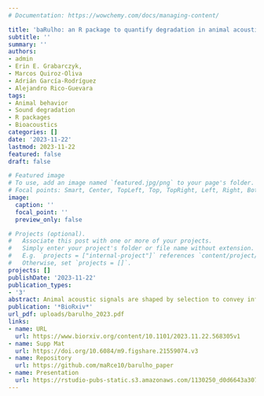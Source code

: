 ```yaml
---
# Documentation: https://wowchemy.com/docs/managing-content/

title: 'baRulho: an R package to quantify degradation in animal acoustic signals'
subtitle: ''
summary: ''
authors:
- admin
- Erin E. Grabarczyk, 
- Marcos Quiroz-Oliva
- Adrián García-Rodríguez
- Alejandro Rico-Guevara
tags:
- Animal behavior
- Sound degradation
- R packages
- Bioacoustics
categories: []
date: '2023-11-22'
lastmod: 2023-11-22
featured: false
draft: false

# Featured image
# To use, add an image named `featured.jpg/png` to your page's folder.
# Focal points: Smart, Center, TopLeft, Top, TopRight, Left, Right, BottomLeft, Bottom, BottomRight.
image:
  caption: ''
  focal_point: ''
  preview_only: false

# Projects (optional).
#   Associate this post with one or more of your projects.
#   Simply enter your project's folder or file name without extension.
#   E.g. `projects = ["internal-project"]` references `content/project/deep-learning/index.md`.
#   Otherwise, set `projects = []`.
projects: []
publishDate: '2023-11-22'
publication_types:
- '3'
abstract: Animal acoustic signals are shaped by selection to convey information based on their tempo, intensity, and frequency. However, sound degrades as it propagates over space and across physical obstacles (e.g., vegetation or infrastructure), which affects communication potential. Therefore, transmission experiments are designed to quantify change in signal structure in a given habitat by broadcasting and re-recording animal sounds at increasing distances. We introduce ‘baRulho’, an R package designed to simplify the implementation of sound transmission experiments. We highlight the package features with a case study testing the effects of habitat and acoustic structure on signal transmission. Synthesized sounds that varied in frequency, duration, and frequency and amplitude modulation were broadcast and re-recorded at five increasing distances in open and closed understory at the Bosque de Tlalpan, Mexico City. With this data, we showcase baRulho’s functions to prepare master sound files, annotate re-recorded test sounds, as well as to calculate and visualize measures that quantify degradation of acoustic signals in the time and frequency domain. Degradation measures in baRulho adequately quantified acoustic degradation, following predicted patterns of sound transmission in natural environments. Re-recorded signals degraded less in open habitats compared to closed habitats, with higher-frequency sounds exhibiting more degradation. Furthermore, frequency modulated sounds degraded to a greater extent than pure tones. The increased attenuation and reverberation observed in higher frequency sounds and closed habitats suggest that factors such as absorption and scattering by vegetation play significant roles in transmission patterns. The R package ‘baRulho’ provides an open-source, user-friendly suite of tools designed to facilitate analysis of animal sound degradation. Notably, it offers similar results to other sound analysis software but with significantly reduced processing time. Moreover, the package minimizes the potential for user error through automated test file annotation and verification procedures. We hope that baRulho can help enhance accessibility to transmission experiments within the research community, ultimately contributing to a deeper understanding of the ecological drivers of animal communication systems.
publication: '*BioRxiv*'
url_pdf: uploads/barulho_2023.pdf
links:
- name: URL
  url: https://www.biorxiv.org/content/10.1101/2023.11.22.568305v1
- name: Supp Mat
  url: https://doi.org/10.6084/m9.figshare.21559074.v3
- name: Repository
  url: https://github.com/maRce10/barulho_paper
- name: Presentation
  url: https://rstudio-pubs-static.s3.amazonaws.com/1130250_d0d6643a30754e408155ab07f2e7bd07.html
---
```

